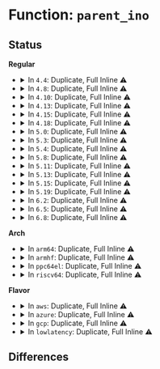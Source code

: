 # Function: <code>parent_ino</code>

## Status
<b>Regular</b>
<ul>
<li>
<details>
<summary>In <code>4.4</code>: Duplicate, Full Inline ⚠️</summary>

**Collision:** Static Duplication

**Inline:** Full

**Transformation:** False

**Instances:**

```
In fs/libfs.c (ffffffff812349b7)
Location: include/linux/fs.h:2892
Inline: True
Inline callers:
  - fs/libfs.c:dcache_readdir
  - fs/libfs.c:empty_dir_readdir
```
```
In fs/proc/base.c (ffffffff8127e017)
Location: include/linux/fs.h:2892
Inline: True
Inline callers:
  - fs/proc/base.c:proc_pident_readdir
  - fs/proc/base.c:proc_map_files_readdir
  - fs/proc/base.c:proc_task_readdir
```
```
In fs/proc/generic.c (ffffffff8127f7fa)
Location: include/linux/fs.h:2892
Inline: True
```
```
In fs/proc/fd.c (ffffffff8128169c)
Location: include/linux/fs.h:2892
Inline: True
Inline callers:
  - fs/proc/fd.c:proc_readfd_common
```
```
In fs/proc/namespaces.c (ffffffff812837f0)
Location: include/linux/fs.h:2892
Inline: True
Inline callers:
  - fs/proc/namespaces.c:proc_ns_dir_readdir
```
```
In fs/proc/proc_sysctl.c (ffffffff8128529e)
Location: include/linux/fs.h:2892
Inline: True
Inline callers:
  - fs/proc/proc_sysctl.c:proc_sys_readdir
```
```
In fs/kernfs/dir.c (ffffffff81289d14)
Location: include/linux/fs.h:2892
Inline: True
Inline callers:
  - fs/kernfs/dir.c:kernfs_fop_readdir
```
```
In fs/fat/dir.c (ffffffff812f8543)
Location: include/linux/fs.h:2892
Inline: True
Inline callers:
  - fs/fat/dir.c:__fat_readdir
  - fs/fat/dir.c:__fat_readdir
```
</details>
</li>
<li>
<details>
<summary>In <code>4.8</code>: Duplicate, Full Inline ⚠️</summary>

**Collision:** Static Duplication

**Inline:** Full

**Transformation:** False

**Instances:**

```
In fs/libfs.c (ffffffff8125d489)
Location: include/linux/fs.h:3041
Inline: True
Inline callers:
  - fs/libfs.c:empty_dir_readdir
  - fs/libfs.c:dcache_readdir
```
```
In fs/proc/base.c (ffffffff812ab6ae)
Location: include/linux/fs.h:3041
Inline: True
Inline callers:
  - fs/proc/base.c:proc_task_readdir
  - fs/proc/base.c:proc_pident_readdir
  - fs/proc/base.c:proc_map_files_readdir
```
```
In fs/proc/generic.c (ffffffff812ac83c)
Location: include/linux/fs.h:3041
Inline: True
```
```
In fs/proc/fd.c (ffffffff812ae761)
Location: include/linux/fs.h:3041
Inline: True
Inline callers:
  - fs/proc/fd.c:proc_readfd_common
```
```
In fs/proc/namespaces.c (ffffffff812b0a91)
Location: include/linux/fs.h:3041
Inline: True
Inline callers:
  - fs/proc/namespaces.c:proc_ns_dir_readdir
```
```
In fs/proc/proc_sysctl.c (ffffffff812b2413)
Location: include/linux/fs.h:3041
Inline: True
Inline callers:
  - fs/proc/proc_sysctl.c:proc_sys_readdir
```
```
In fs/kernfs/dir.c (ffffffff812b7170)
Location: include/linux/fs.h:3041
Inline: True
Inline callers:
  - fs/kernfs/dir.c:kernfs_fop_readdir
```
```
In fs/fat/dir.c (ffffffff8132c13a)
Location: include/linux/fs.h:3041
Inline: True
Inline callers:
  - fs/fat/dir.c:__fat_readdir
  - fs/fat/dir.c:__fat_readdir
```
</details>
</li>
<li>
<details>
<summary>In <code>4.10</code>: Duplicate, Full Inline ⚠️</summary>

**Collision:** Static Duplication

**Inline:** Full

**Transformation:** False

**Instances:**

```
In fs/libfs.c (ffffffff812709b9)
Location: include/linux/fs.h:3011
Inline: True
Inline callers:
  - fs/libfs.c:empty_dir_readdir
  - fs/libfs.c:dcache_readdir
```
```
In fs/proc/base.c (ffffffff812c0d8e)
Location: include/linux/fs.h:3011
Inline: True
Inline callers:
  - fs/proc/base.c:proc_task_readdir
  - fs/proc/base.c:proc_pident_readdir
  - fs/proc/base.c:proc_map_files_readdir
```
```
In fs/proc/generic.c (ffffffff812c212c)
Location: include/linux/fs.h:3011
Inline: True
```
```
In fs/proc/fd.c (ffffffff812c4141)
Location: include/linux/fs.h:3011
Inline: True
Inline callers:
  - fs/proc/fd.c:proc_readfd_common
```
```
In fs/proc/namespaces.c (ffffffff812c6481)
Location: include/linux/fs.h:3011
Inline: True
Inline callers:
  - fs/proc/namespaces.c:proc_ns_dir_readdir
```
```
In fs/proc/proc_sysctl.c (ffffffff812c7c33)
Location: include/linux/fs.h:3011
Inline: True
Inline callers:
  - fs/proc/proc_sysctl.c:proc_sys_readdir
```
```
In fs/kernfs/dir.c (ffffffff812cc980)
Location: include/linux/fs.h:3011
Inline: True
Inline callers:
  - fs/kernfs/dir.c:kernfs_fop_readdir
```
```
In fs/fat/dir.c (ffffffff81341e7a)
Location: include/linux/fs.h:3011
Inline: True
Inline callers:
  - fs/fat/dir.c:__fat_readdir
  - fs/fat/dir.c:__fat_readdir
```
</details>
</li>
<li>
<details>
<summary>In <code>4.13</code>: Duplicate, Full Inline ⚠️</summary>

**Collision:** Static Duplication

**Inline:** Full

**Transformation:** False

**Instances:**

```
In fs/libfs.c (ffffffff8127de3c)
Location: include/linux/fs.h:3181
Inline: True
Inline callers:
  - fs/libfs.c:empty_dir_readdir
  - fs/libfs.c:dcache_readdir
```
```
In fs/proc/base.c (ffffffff812cdf2b)
Location: include/linux/fs.h:3181
Inline: True
Inline callers:
  - fs/proc/base.c:proc_task_readdir
  - fs/proc/base.c:proc_pident_readdir
  - fs/proc/base.c:proc_map_files_readdir
```
```
In fs/proc/generic.c (ffffffff812cf378)
Location: include/linux/fs.h:3181
Inline: True
```
```
In fs/proc/fd.c (ffffffff812d13e8)
Location: include/linux/fs.h:3181
Inline: True
Inline callers:
  - fs/proc/fd.c:proc_readfd_common
```
```
In fs/proc/namespaces.c (ffffffff812d3516)
Location: include/linux/fs.h:3181
Inline: True
Inline callers:
  - fs/proc/namespaces.c:proc_ns_dir_readdir
```
```
In fs/proc/proc_sysctl.c (ffffffff812d4f97)
Location: include/linux/fs.h:3181
Inline: True
Inline callers:
  - fs/proc/proc_sysctl.c:proc_sys_readdir
```
```
In fs/kernfs/dir.c (ffffffff812d9df8)
Location: include/linux/fs.h:3181
Inline: True
Inline callers:
  - fs/kernfs/dir.c:kernfs_fop_readdir
```
```
In fs/configfs/dir.c (ffffffff812df3c8)
Location: include/linux/fs.h:3181
Inline: True
Inline callers:
  - fs/configfs/dir.c:configfs_readdir
```
```
In fs/fat/dir.c (ffffffff8135676b)
Location: include/linux/fs.h:3181
Inline: True
Inline callers:
  - fs/fat/dir.c:__fat_readdir
  - fs/fat/dir.c:__fat_readdir
```
</details>
</li>
<li>
<details>
<summary>In <code>4.15</code>: Duplicate, Full Inline ⚠️</summary>

**Collision:** Static Duplication

**Inline:** Full

**Transformation:** False

**Instances:**

```
In fs/libfs.c (ffffffff812a0922)
Location: include/linux/fs.h:3261
Inline: True
Inline callers:
  - fs/libfs.c:empty_dir_readdir
  - fs/libfs.c:dcache_readdir
```
```
In fs/proc/base.c (ffffffff812f277f)
Location: include/linux/fs.h:3261
Inline: True
Inline callers:
  - fs/proc/base.c:proc_task_readdir
  - fs/proc/base.c:proc_pident_readdir
  - fs/proc/base.c:proc_map_files_readdir
```
```
In fs/proc/generic.c (ffffffff812f3aed)
Location: include/linux/fs.h:3261
Inline: True
```
```
In fs/proc/fd.c (ffffffff812f5bd9)
Location: include/linux/fs.h:3261
Inline: True
Inline callers:
  - fs/proc/fd.c:proc_readfd_common
```
```
In fs/proc/namespaces.c (ffffffff812f7d4b)
Location: include/linux/fs.h:3261
Inline: True
Inline callers:
  - fs/proc/namespaces.c:proc_ns_dir_readdir
```
```
In fs/proc/proc_sysctl.c (ffffffff812f97cc)
Location: include/linux/fs.h:3261
Inline: True
Inline callers:
  - fs/proc/proc_sysctl.c:proc_sys_readdir
```
```
In fs/kernfs/dir.c (ffffffff812fe70d)
Location: include/linux/fs.h:3261
Inline: True
Inline callers:
  - fs/kernfs/dir.c:kernfs_fop_readdir
```
```
In fs/configfs/dir.c (ffffffff81303d3f)
Location: include/linux/fs.h:3261
Inline: True
Inline callers:
  - fs/configfs/dir.c:configfs_readdir
```
```
In fs/fat/dir.c (ffffffff8137b3a1)
Location: include/linux/fs.h:3261
Inline: True
Inline callers:
  - fs/fat/dir.c:__fat_readdir
  - fs/fat/dir.c:__fat_readdir
```
</details>
</li>
<li>
<details>
<summary>In <code>4.18</code>: Duplicate, Full Inline ⚠️</summary>

**Collision:** Static Duplication

**Inline:** Full

**Transformation:** False

**Instances:**

```
In fs/libfs.c (ffffffff812c74b2)
Location: include/linux/fs.h:3288
Inline: True
Inline callers:
  - fs/libfs.c:empty_dir_readdir
  - fs/libfs.c:dcache_readdir
```
```
In fs/proc/base.c (ffffffff8131f616)
Location: include/linux/fs.h:3288
Inline: True
Inline callers:
  - fs/proc/base.c:proc_task_readdir
  - fs/proc/base.c:proc_pident_readdir
  - fs/proc/base.c:proc_map_files_readdir
```
```
In fs/proc/generic.c (ffffffff81320b8c)
Location: include/linux/fs.h:3288
Inline: True
```
```
In fs/proc/fd.c (ffffffff81323459)
Location: include/linux/fs.h:3288
Inline: True
Inline callers:
  - fs/proc/fd.c:proc_readfd_common
```
```
In fs/proc/namespaces.c (ffffffff81325156)
Location: include/linux/fs.h:3288
Inline: True
Inline callers:
  - fs/proc/namespaces.c:proc_ns_dir_readdir
```
```
In fs/proc/proc_sysctl.c (ffffffff81326e7b)
Location: include/linux/fs.h:3288
Inline: True
Inline callers:
  - fs/proc/proc_sysctl.c:proc_sys_readdir
```
```
In fs/kernfs/dir.c (ffffffff8132ca68)
Location: include/linux/fs.h:3288
Inline: True
Inline callers:
  - fs/kernfs/dir.c:kernfs_fop_readdir
```
```
In fs/configfs/dir.c (ffffffff81332bab)
Location: include/linux/fs.h:3288
Inline: True
Inline callers:
  - fs/configfs/dir.c:configfs_readdir
```
```
In fs/fat/dir.c (ffffffff813a9d70)
Location: include/linux/fs.h:3288
Inline: True
Inline callers:
  - fs/fat/dir.c:__fat_readdir
  - fs/fat/dir.c:__fat_readdir
```
</details>
</li>
<li>
<details>
<summary>In <code>5.0</code>: Duplicate, Full Inline ⚠️</summary>

**Collision:** Static Duplication

**Inline:** Full

**Transformation:** False

**Instances:**

```
In fs/libfs.c (ffffffff812dc5e2)
Location: include/linux/fs.h:3367
Inline: True
Inline callers:
  - fs/libfs.c:empty_dir_readdir
  - fs/libfs.c:dcache_readdir
```
```
In fs/proc/base.c (ffffffff81336746)
Location: include/linux/fs.h:3367
Inline: True
Inline callers:
  - fs/proc/base.c:proc_task_readdir
  - fs/proc/base.c:proc_pident_readdir
  - fs/proc/base.c:proc_map_files_readdir
```
```
In fs/proc/generic.c (ffffffff81337c8b)
Location: include/linux/fs.h:3367
Inline: True
```
```
In fs/proc/fd.c (ffffffff8133a379)
Location: include/linux/fs.h:3367
Inline: True
Inline callers:
  - fs/proc/fd.c:proc_readfd_common
```
```
In fs/proc/namespaces.c (ffffffff8133c246)
Location: include/linux/fs.h:3367
Inline: True
Inline callers:
  - fs/proc/namespaces.c:proc_ns_dir_readdir
```
```
In fs/proc/proc_sysctl.c (ffffffff8133e04b)
Location: include/linux/fs.h:3367
Inline: True
Inline callers:
  - fs/proc/proc_sysctl.c:proc_sys_readdir
```
```
In fs/kernfs/dir.c (ffffffff813439f8)
Location: include/linux/fs.h:3367
Inline: True
Inline callers:
  - fs/kernfs/dir.c:kernfs_fop_readdir
```
```
In fs/configfs/dir.c (ffffffff81349f9b)
Location: include/linux/fs.h:3367
Inline: True
Inline callers:
  - fs/configfs/dir.c:configfs_readdir
```
```
In fs/fat/dir.c (ffffffff813c2b50)
Location: include/linux/fs.h:3367
Inline: True
Inline callers:
  - fs/fat/dir.c:__fat_readdir
  - fs/fat/dir.c:__fat_readdir
```
</details>
</li>
<li>
<details>
<summary>In <code>5.3</code>: Duplicate, Full Inline ⚠️</summary>

**Collision:** Static Duplication

**Inline:** Full

**Transformation:** False

**Instances:**

```
In fs/libfs.c (ffffffff812faca2)
Location: include/linux/fs.h:3378
Inline: True
Inline callers:
  - fs/libfs.c:empty_dir_readdir
  - fs/libfs.c:dcache_readdir
```
```
In fs/proc/base.c (ffffffff8135e7f6)
Location: include/linux/fs.h:3378
Inline: True
Inline callers:
  - fs/proc/base.c:proc_task_readdir
  - fs/proc/base.c:proc_pident_readdir
  - fs/proc/base.c:proc_map_files_readdir
```
```
In fs/proc/generic.c (ffffffff8135fdfa)
Location: include/linux/fs.h:3378
Inline: True
```
```
In fs/proc/fd.c (ffffffff81362519)
Location: include/linux/fs.h:3378
Inline: True
Inline callers:
  - fs/proc/fd.c:proc_readfd_common
```
```
In fs/proc/namespaces.c (ffffffff8136448e)
Location: include/linux/fs.h:3378
Inline: True
Inline callers:
  - fs/proc/namespaces.c:proc_ns_dir_readdir
```
```
In fs/proc/proc_sysctl.c (ffffffff81365f29)
Location: include/linux/fs.h:3378
Inline: True
Inline callers:
  - fs/proc/proc_sysctl.c:proc_sys_readdir
```
```
In fs/kernfs/dir.c (ffffffff8136bb27)
Location: include/linux/fs.h:3378
Inline: True
Inline callers:
  - fs/kernfs/dir.c:kernfs_fop_readdir
```
```
In fs/configfs/dir.c (ffffffff8137195b)
Location: include/linux/fs.h:3378
Inline: True
Inline callers:
  - fs/configfs/dir.c:configfs_readdir
```
```
In fs/fat/dir.c (ffffffff813ed39e)
Location: include/linux/fs.h:3378
Inline: True
Inline callers:
  - fs/fat/dir.c:__fat_readdir
  - fs/fat/dir.c:__fat_readdir
```
</details>
</li>
<li>
<details>
<summary>In <code>5.4</code>: Duplicate, Full Inline ⚠️</summary>

**Collision:** Static Duplication

**Inline:** Full

**Transformation:** False

**Instances:**

```
In fs/libfs.c (ffffffff8130c9b2)
Location: include/linux/fs.h:3440
Inline: True
Inline callers:
  - fs/libfs.c:empty_dir_readdir
  - fs/libfs.c:dcache_readdir
```
```
In fs/proc/base.c (ffffffff81376a56)
Location: include/linux/fs.h:3440
Inline: True
Inline callers:
  - fs/proc/base.c:proc_task_readdir
  - fs/proc/base.c:proc_pident_readdir
  - fs/proc/base.c:proc_map_files_readdir
```
```
In fs/proc/generic.c (ffffffff8137805a)
Location: include/linux/fs.h:3440
Inline: True
```
```
In fs/proc/fd.c (ffffffff8137a779)
Location: include/linux/fs.h:3440
Inline: True
Inline callers:
  - fs/proc/fd.c:proc_readfd_common
```
```
In fs/proc/namespaces.c (ffffffff8137c71e)
Location: include/linux/fs.h:3440
Inline: True
Inline callers:
  - fs/proc/namespaces.c:proc_ns_dir_readdir
```
```
In fs/proc/proc_sysctl.c (ffffffff8137e1b9)
Location: include/linux/fs.h:3440
Inline: True
Inline callers:
  - fs/proc/proc_sysctl.c:proc_sys_readdir
```
```
In fs/kernfs/dir.c (ffffffff81383cf7)
Location: include/linux/fs.h:3440
Inline: True
Inline callers:
  - fs/kernfs/dir.c:kernfs_fop_readdir
```
```
In fs/configfs/dir.c (ffffffff81389d9b)
Location: include/linux/fs.h:3440
Inline: True
Inline callers:
  - fs/configfs/dir.c:configfs_readdir
```
```
In fs/fat/dir.c (ffffffff814074be)
Location: include/linux/fs.h:3440
Inline: True
Inline callers:
  - fs/fat/dir.c:__fat_readdir
  - fs/fat/dir.c:__fat_readdir
```
</details>
</li>
<li>
<details>
<summary>In <code>5.8</code>: Duplicate, Full Inline ⚠️</summary>

**Collision:** Static Duplication

**Inline:** Full

**Transformation:** False

**Instances:**

```
In fs/libfs.c (ffffffff81346adf)
Location: include/linux/fs.h:3490
Inline: True
Inline callers:
  - fs/libfs.c:empty_dir_readdir
  - fs/libfs.c:dcache_readdir
```
```
In fs/proc/base.c (ffffffff813bf961)
Location: include/linux/fs.h:3490
Inline: True
Inline callers:
  - fs/proc/base.c:proc_task_readdir
  - fs/proc/base.c:proc_pident_readdir
  - fs/proc/base.c:proc_map_files_readdir
```
```
In fs/proc/generic.c (ffffffff813c11f0)
Location: include/linux/fs.h:3490
Inline: True
```
```
In fs/proc/fd.c (ffffffff813c3d0d)
Location: include/linux/fs.h:3490
Inline: True
Inline callers:
  - fs/proc/fd.c:proc_readfd_common
```
```
In fs/proc/namespaces.c (ffffffff813c5f33)
Location: include/linux/fs.h:3490
Inline: True
Inline callers:
  - fs/proc/namespaces.c:proc_ns_dir_readdir
```
```
In fs/proc/proc_sysctl.c (ffffffff813c8af3)
Location: include/linux/fs.h:3490
Inline: True
Inline callers:
  - fs/proc/proc_sysctl.c:proc_sys_readdir
```
```
In fs/kernfs/dir.c (ffffffff813cecb8)
Location: include/linux/fs.h:3490
Inline: True
Inline callers:
  - fs/kernfs/dir.c:kernfs_fop_readdir
```
```
In fs/configfs/dir.c (ffffffff813d5156)
Location: include/linux/fs.h:3490
Inline: True
Inline callers:
  - fs/configfs/dir.c:configfs_readdir
```
```
In fs/fat/dir.c (ffffffff81455120)
Location: include/linux/fs.h:3490
Inline: True
Inline callers:
  - fs/fat/dir.c:__fat_readdir
  - fs/fat/dir.c:__fat_readdir
```
</details>
</li>
<li>
<details>
<summary>In <code>5.11</code>: Duplicate, Full Inline ⚠️</summary>

**Collision:** Static Duplication

**Inline:** Full

**Transformation:** False

**Instances:**

```
In fs/libfs.c (ffffffff81352fcf)
Location: include/linux/fs.h:3287
Inline: True
Inline callers:
  - fs/libfs.c:empty_dir_readdir
  - fs/libfs.c:dcache_readdir
```
```
In fs/proc/base.c (ffffffff813d17eb)
Location: include/linux/fs.h:3287
Inline: True
Inline callers:
  - fs/proc/base.c:proc_task_readdir
  - fs/proc/base.c:proc_pident_readdir
  - fs/proc/base.c:proc_map_files_readdir
```
```
In fs/proc/generic.c (ffffffff813d30e0)
Location: include/linux/fs.h:3287
Inline: True
```
```
In fs/proc/fd.c (ffffffff813d5a81)
Location: include/linux/fs.h:3287
Inline: True
Inline callers:
  - fs/proc/fd.c:proc_readfd_common
```
```
In fs/proc/namespaces.c (ffffffff813d7ed3)
Location: include/linux/fs.h:3287
Inline: True
Inline callers:
  - fs/proc/namespaces.c:proc_ns_dir_readdir
```
```
In fs/proc/proc_sysctl.c (ffffffff813daae3)
Location: include/linux/fs.h:3287
Inline: True
Inline callers:
  - fs/proc/proc_sysctl.c:proc_sys_readdir
```
```
In fs/kernfs/dir.c (ffffffff813e08e8)
Location: include/linux/fs.h:3287
Inline: True
Inline callers:
  - fs/kernfs/dir.c:kernfs_fop_readdir
```
```
In fs/configfs/dir.c (ffffffff813e6e76)
Location: include/linux/fs.h:3287
Inline: True
Inline callers:
  - fs/configfs/dir.c:configfs_readdir
```
```
In fs/fat/dir.c (ffffffff814715c9)
Location: include/linux/fs.h:3287
Inline: True
Inline callers:
  - fs/fat/dir.c:__fat_readdir
  - fs/fat/dir.c:__fat_readdir
```
</details>
</li>
<li>
<details>
<summary>In <code>5.13</code>: Duplicate, Full Inline ⚠️</summary>

**Collision:** Static Duplication

**Inline:** Full

**Transformation:** False

**Instances:**

```
In fs/libfs.c (ffffffff813596bf)
Location: include/linux/fs.h:3539
Inline: True
Inline callers:
  - fs/libfs.c:empty_dir_readdir
  - fs/libfs.c:dcache_readdir
```
```
In fs/proc/base.c (ffffffff813d86e1)
Location: include/linux/fs.h:3539
Inline: True
Inline callers:
  - fs/proc/base.c:proc_task_readdir
  - fs/proc/base.c:proc_pident_readdir
  - fs/proc/base.c:proc_map_files_readdir
```
```
In fs/proc/generic.c (ffffffff813d9e28)
Location: include/linux/fs.h:3539
Inline: True
```
```
In fs/proc/fd.c (ffffffff813dc983)
Location: include/linux/fs.h:3539
Inline: True
Inline callers:
  - fs/proc/fd.c:proc_readfd_common
```
```
In fs/proc/namespaces.c (ffffffff813ded82)
Location: include/linux/fs.h:3539
Inline: True
Inline callers:
  - fs/proc/namespaces.c:proc_ns_dir_readdir
```
```
In fs/proc/proc_sysctl.c (ffffffff813e16f5)
Location: include/linux/fs.h:3539
Inline: True
Inline callers:
  - fs/proc/proc_sysctl.c:proc_sys_readdir
```
```
In fs/kernfs/dir.c (ffffffff813e7417)
Location: include/linux/fs.h:3539
Inline: True
Inline callers:
  - fs/kernfs/dir.c:kernfs_fop_readdir
```
```
In fs/configfs/dir.c (ffffffff813ee475)
Location: include/linux/fs.h:3539
Inline: True
Inline callers:
  - fs/configfs/dir.c:configfs_readdir
```
```
In fs/fat/dir.c (ffffffff81476c81)
Location: include/linux/fs.h:3539
Inline: True
Inline callers:
  - fs/fat/dir.c:__fat_readdir
  - fs/fat/dir.c:__fat_readdir
```
</details>
</li>
<li>
<details>
<summary>In <code>5.15</code>: Duplicate, Full Inline ⚠️</summary>

**Collision:** Static Duplication

**Inline:** Full

**Transformation:** False

**Instances:**

```
In fs/libfs.c (ffffffff813a7b5f)
Location: include/linux/fs.h:3519
Inline: True
Inline callers:
  - fs/libfs.c:empty_dir_readdir
  - fs/libfs.c:dcache_readdir
```
```
In fs/proc/base.c (ffffffff81429e11)
Location: include/linux/fs.h:3519
Inline: True
Inline callers:
  - fs/proc/base.c:proc_task_readdir
  - fs/proc/base.c:proc_pident_readdir
  - fs/proc/base.c:proc_map_files_readdir
```
```
In fs/proc/generic.c (ffffffff8142b558)
Location: include/linux/fs.h:3519
Inline: True
```
```
In fs/proc/fd.c (ffffffff8142e063)
Location: include/linux/fs.h:3519
Inline: True
Inline callers:
  - fs/proc/fd.c:proc_readfd_common
```
```
In fs/proc/namespaces.c (ffffffff81430732)
Location: include/linux/fs.h:3519
Inline: True
Inline callers:
  - fs/proc/namespaces.c:proc_ns_dir_readdir
```
```
In fs/proc/proc_sysctl.c (ffffffff814331cf)
Location: include/linux/fs.h:3519
Inline: True
Inline callers:
  - fs/proc/proc_sysctl.c:proc_sys_readdir
```
```
In fs/kernfs/dir.c (ffffffff81438fd3)
Location: include/linux/fs.h:3519
Inline: True
Inline callers:
  - fs/kernfs/dir.c:kernfs_fop_readdir
```
```
In fs/configfs/dir.c (ffffffff81440395)
Location: include/linux/fs.h:3519
Inline: True
Inline callers:
  - fs/configfs/dir.c:configfs_readdir
```
```
In fs/fat/dir.c (ffffffff814ce507)
Location: include/linux/fs.h:3519
Inline: True
Inline callers:
  - fs/fat/dir.c:__fat_readdir
  - fs/fat/dir.c:__fat_readdir
```
</details>
</li>
<li>
<details>
<summary>In <code>5.19</code>: Duplicate, Full Inline ⚠️</summary>

**Collision:** Static Duplication

**Inline:** Full

**Transformation:** False

**Instances:**

```
In fs/libfs.c (ffffffff8142c481)
Location: include/linux/fs.h:3297
Inline: True
Inline callers:
  - fs/libfs.c:empty_dir_readdir
  - fs/libfs.c:dcache_readdir
```
```
In fs/proc/base.c (ffffffff814a3295)
Location: include/linux/fs.h:3297
Inline: True
Inline callers:
  - fs/proc/base.c:proc_task_readdir
  - fs/proc/base.c:proc_pident_readdir
  - fs/proc/base.c:proc_map_files_readdir
```
```
In fs/proc/generic.c (ffffffff814a4c7d)
Location: include/linux/fs.h:3297
Inline: True
Inline callers:
  - fs/proc/generic.c:proc_readdir_de
```
```
In fs/proc/fd.c (ffffffff814a7d28)
Location: include/linux/fs.h:3297
Inline: True
Inline callers:
  - fs/proc/fd.c:proc_readfd_common
```
```
In fs/proc/namespaces.c (ffffffff814aa439)
Location: include/linux/fs.h:3297
Inline: True
Inline callers:
  - fs/proc/namespaces.c:proc_ns_dir_readdir
```
```
In fs/proc/proc_sysctl.c (ffffffff814ad03c)
Location: include/linux/fs.h:3297
Inline: True
Inline callers:
  - fs/proc/proc_sysctl.c:proc_sys_readdir
```
```
In fs/kernfs/dir.c (ffffffff814b40ff)
Location: include/linux/fs.h:3297
Inline: True
Inline callers:
  - fs/kernfs/dir.c:kernfs_fop_readdir
```
```
In fs/configfs/dir.c (ffffffff814baab6)
Location: include/linux/fs.h:3297
Inline: True
Inline callers:
  - fs/configfs/dir.c:configfs_readdir
```
```
In fs/fat/dir.c (ffffffff8155ae26)
Location: include/linux/fs.h:3297
Inline: True
Inline callers:
  - fs/fat/dir.c:__fat_readdir
  - fs/fat/dir.c:__fat_readdir
```
</details>
</li>
<li>
<details>
<summary>In <code>6.2</code>: Duplicate, Full Inline ⚠️</summary>

**Collision:** Static Duplication

**Inline:** Full

**Transformation:** False

**Instances:**

```
In fs/libfs.c (ffffffff814b9de1)
Location: include/linux/fs.h:3439
Inline: True
Inline callers:
  - fs/libfs.c:empty_dir_readdir
  - fs/libfs.c:dcache_readdir
```
```
In fs/proc/base.c (ffffffff81538515)
Location: include/linux/fs.h:3439
Inline: True
Inline callers:
  - fs/proc/base.c:proc_task_readdir
  - fs/proc/base.c:proc_pident_readdir
  - fs/proc/base.c:proc_map_files_readdir
```
```
In fs/proc/generic.c (ffffffff8153a1ad)
Location: include/linux/fs.h:3439
Inline: True
Inline callers:
  - fs/proc/generic.c:proc_readdir_de
```
```
In fs/proc/fd.c (ffffffff8153d258)
Location: include/linux/fs.h:3439
Inline: True
Inline callers:
  - fs/proc/fd.c:proc_readfd_common
```
```
In fs/proc/namespaces.c (ffffffff81540047)
Location: include/linux/fs.h:3439
Inline: True
Inline callers:
  - fs/proc/namespaces.c:proc_ns_dir_readdir
```
```
In fs/proc/proc_sysctl.c (ffffffff8154348c)
Location: include/linux/fs.h:3439
Inline: True
Inline callers:
  - fs/proc/proc_sysctl.c:proc_sys_readdir
```
```
In fs/kernfs/dir.c (ffffffff8154aef0)
Location: include/linux/fs.h:3439
Inline: True
Inline callers:
  - fs/kernfs/dir.c:kernfs_fop_readdir
```
```
In fs/configfs/dir.c (ffffffff81552386)
Location: include/linux/fs.h:3439
Inline: True
Inline callers:
  - fs/configfs/dir.c:configfs_readdir
```
```
In fs/fat/dir.c (ffffffff815fbac7)
Location: include/linux/fs.h:3439
Inline: True
Inline callers:
  - fs/fat/dir.c:__fat_readdir
  - fs/fat/dir.c:__fat_readdir
```
</details>
</li>
<li>
<details>
<summary>In <code>6.5</code>: Duplicate, Full Inline ⚠️</summary>

**Collision:** Static Duplication

**Inline:** Full

**Transformation:** False

**Instances:**

```
In fs/libfs.c (ffffffff814eed47)
Location: include/linux/fs.h:3054
Inline: True
Inline callers:
  - fs/libfs.c:empty_dir_readdir
  - fs/libfs.c:dcache_readdir
```
```
In fs/proc/base.c (ffffffff8157075e)
Location: include/linux/fs.h:3054
Inline: True
Inline callers:
  - fs/proc/base.c:proc_task_readdir
  - fs/proc/base.c:proc_pident_readdir
  - fs/proc/base.c:proc_map_files_readdir
```
```
In fs/proc/generic.c (ffffffff81572453)
Location: include/linux/fs.h:3054
Inline: True
Inline callers:
  - fs/proc/generic.c:proc_readdir_de
```
```
In fs/proc/fd.c (ffffffff81575531)
Location: include/linux/fs.h:3054
Inline: True
Inline callers:
  - fs/proc/fd.c:proc_readfd_common
```
```
In fs/proc/namespaces.c (ffffffff81578730)
Location: include/linux/fs.h:3054
Inline: True
Inline callers:
  - fs/proc/namespaces.c:proc_ns_dir_readdir
```
```
In fs/proc/proc_sysctl.c (ffffffff8157b8e8)
Location: include/linux/fs.h:3054
Inline: True
Inline callers:
  - fs/proc/proc_sysctl.c:proc_sys_readdir
```
```
In fs/kernfs/dir.c (ffffffff81582b4b)
Location: include/linux/fs.h:3054
Inline: True
Inline callers:
  - fs/kernfs/dir.c:kernfs_fop_readdir
```
```
In fs/configfs/dir.c (ffffffff8158a0d7)
Location: include/linux/fs.h:3054
Inline: True
Inline callers:
  - fs/configfs/dir.c:configfs_readdir
```
```
In fs/fat/dir.c (ffffffff81633a59)
Location: include/linux/fs.h:3054
Inline: True
Inline callers:
  - fs/fat/dir.c:__fat_readdir
  - fs/fat/dir.c:__fat_readdir
```
</details>
</li>
<li>
<details>
<summary>In <code>6.8</code>: Duplicate, Full Inline ⚠️</summary>

**Collision:** Static Duplication

**Inline:** Full

**Transformation:** False

**Instances:**

```
In fs/libfs.c (ffffffff81522df7)
Location: include/linux/fs.h:3351
Inline: True
Inline callers:
  - fs/libfs.c:empty_dir_readdir
  - fs/libfs.c:offset_readdir
  - fs/libfs.c:dcache_readdir
```
```
In fs/proc/base.c (ffffffff815a9025)
Location: include/linux/fs.h:3351
Inline: True
Inline callers:
  - fs/proc/base.c:proc_task_readdir
  - fs/proc/base.c:proc_pident_readdir
  - fs/proc/base.c:proc_map_files_readdir
```
```
In fs/proc/generic.c (ffffffff815aae03)
Location: include/linux/fs.h:3351
Inline: True
Inline callers:
  - fs/proc/generic.c:proc_readdir_de
```
```
In fs/proc/fd.c (ffffffff815ade8f)
Location: include/linux/fs.h:3351
Inline: True
Inline callers:
  - fs/proc/fd.c:proc_readfd_common
```
```
In fs/proc/namespaces.c (ffffffff815b0e60)
Location: include/linux/fs.h:3351
Inline: True
Inline callers:
  - fs/proc/namespaces.c:proc_ns_dir_readdir
```
```
In fs/proc/proc_sysctl.c (ffffffff815b4198)
Location: include/linux/fs.h:3351
Inline: True
Inline callers:
  - fs/proc/proc_sysctl.c:proc_sys_readdir
```
```
In fs/kernfs/dir.c (ffffffff815bb77b)
Location: include/linux/fs.h:3351
Inline: True
Inline callers:
  - fs/kernfs/dir.c:kernfs_fop_readdir
```
```
In fs/configfs/dir.c (ffffffff815c2daa)
Location: include/linux/fs.h:3351
Inline: True
Inline callers:
  - fs/configfs/dir.c:configfs_readdir
```
```
In fs/fat/dir.c (ffffffff8166cf29)
Location: include/linux/fs.h:3351
Inline: True
Inline callers:
  - fs/fat/dir.c:__fat_readdir
  - fs/fat/dir.c:__fat_readdir
```
```
In fs/tracefs/event_inode.c (ffffffff816ab512)
Location: include/linux/fs.h:3351
Inline: True
Inline callers:
  - fs/tracefs/event_inode.c:eventfs_iterate
```
</details>
</li>
</ul>
<b>Arch</b>
<ul>
<li>
<details>
<summary>In <code>arm64</code>: Duplicate, Full Inline ⚠️</summary>

**Collision:** Static Duplication

**Inline:** Full

**Transformation:** False

**Instances:**

```
In fs/libfs.c (ffff8000103c1850)
Location: include/linux/fs.h:3440
Inline: True
Inline callers:
  - fs/libfs.c:empty_dir_readdir
  - fs/libfs.c:dcache_readdir
```
```
In fs/proc/base.c (ffff8000104420a0)
Location: include/linux/fs.h:3440
Inline: True
Inline callers:
  - fs/proc/base.c:proc_task_readdir
  - fs/proc/base.c:proc_pident_readdir
  - fs/proc/base.c:proc_map_files_readdir
```
```
In fs/proc/generic.c (ffff800010443fdc)
Location: include/linux/fs.h:3440
Inline: True
```
```
In fs/proc/fd.c (ffff800010446a24)
Location: include/linux/fs.h:3440
Inline: True
Inline callers:
  - fs/proc/fd.c:proc_readfd_common
```
```
In fs/proc/namespaces.c (ffff800010449094)
Location: include/linux/fs.h:3440
Inline: True
Inline callers:
  - fs/proc/namespaces.c:proc_ns_dir_readdir
```
```
In fs/proc/proc_sysctl.c (ffff80001044b6c8)
Location: include/linux/fs.h:3440
Inline: True
Inline callers:
  - fs/proc/proc_sysctl.c:proc_sys_readdir
```
```
In fs/kernfs/dir.c (ffff8000104529c4)
Location: include/linux/fs.h:3440
Inline: True
Inline callers:
  - fs/kernfs/dir.c:kernfs_fop_readdir
```
```
In fs/configfs/dir.c (ffff80001045b9d4)
Location: include/linux/fs.h:3440
Inline: True
Inline callers:
  - fs/configfs/dir.c:configfs_readdir
```
```
In fs/fat/dir.c (ffff8000104e6238)
Location: include/linux/fs.h:3440
Inline: True
Inline callers:
  - fs/fat/dir.c:__fat_readdir
  - fs/fat/dir.c:__fat_readdir
```
</details>
</li>
<li>
<details>
<summary>In <code>armhf</code>: Duplicate, Full Inline ⚠️</summary>

**Collision:** Static Duplication

**Inline:** Full

**Transformation:** False

**Instances:**

```
In fs/libfs.c (c059e518)
Location: include/linux/fs.h:3440
Inline: True
Inline callers:
  - fs/libfs.c:empty_dir_readdir
  - fs/libfs.c:dcache_readdir
```
```
In fs/proc/base.c (c060789c)
Location: include/linux/fs.h:3440
Inline: True
Inline callers:
  - fs/proc/base.c:proc_task_readdir
  - fs/proc/base.c:proc_pident_readdir
  - fs/proc/base.c:proc_map_files_readdir
```
```
In fs/proc/generic.c (c0609160)
Location: include/linux/fs.h:3440
Inline: True
```
```
In fs/proc/fd.c (c060bbf0)
Location: include/linux/fs.h:3440
Inline: True
Inline callers:
  - fs/proc/fd.c:proc_readfd_common
```
```
In fs/proc/namespaces.c (c060e1ac)
Location: include/linux/fs.h:3440
Inline: True
Inline callers:
  - fs/proc/namespaces.c:proc_ns_dir_readdir
```
```
In fs/proc/proc_sysctl.c (c060fee4)
Location: include/linux/fs.h:3440
Inline: True
Inline callers:
  - fs/proc/proc_sysctl.c:proc_sys_readdir
```
```
In fs/kernfs/dir.c (c06151e0)
Location: include/linux/fs.h:3440
Inline: True
Inline callers:
  - fs/kernfs/dir.c:kernfs_fop_readdir
```
```
In fs/configfs/dir.c (c061be0c)
Location: include/linux/fs.h:3440
Inline: True
Inline callers:
  - fs/configfs/dir.c:configfs_readdir
```
```
In fs/fat/dir.c (c06a59f8)
Location: include/linux/fs.h:3440
Inline: True
Inline callers:
  - fs/fat/dir.c:__fat_readdir
  - fs/fat/dir.c:__fat_readdir
```
</details>
</li>
<li>
<details>
<summary>In <code>ppc64el</code>: Duplicate, Full Inline ⚠️</summary>

**Collision:** Static Duplication

**Inline:** Full

**Transformation:** False

**Instances:**

```
In fs/libfs.c (c0000000004c0914)
Location: include/linux/fs.h:3440
Inline: True
Inline callers:
  - fs/libfs.c:empty_dir_readdir
  - fs/libfs.c:dcache_readdir
```
```
In fs/proc/base.c (c0000000005575e4)
Location: include/linux/fs.h:3440
Inline: True
Inline callers:
  - fs/proc/base.c:proc_task_readdir
  - fs/proc/base.c:proc_pident_readdir
  - fs/proc/base.c:proc_map_files_readdir
```
```
In fs/proc/generic.c (c000000000559750)
Location: include/linux/fs.h:3440
Inline: True
```
```
In fs/proc/fd.c (c00000000055ca8c)
Location: include/linux/fs.h:3440
Inline: True
Inline callers:
  - fs/proc/fd.c:proc_readfd_common
```
```
In fs/proc/namespaces.c (c00000000055f93c)
Location: include/linux/fs.h:3440
Inline: True
Inline callers:
  - fs/proc/namespaces.c:proc_ns_dir_readdir
```
```
In fs/proc/proc_sysctl.c (c000000000562710)
Location: include/linux/fs.h:3440
Inline: True
Inline callers:
  - fs/proc/proc_sysctl.c:proc_sys_readdir
```
```
In fs/kernfs/dir.c (c00000000056b00c)
Location: include/linux/fs.h:3440
Inline: True
Inline callers:
  - fs/kernfs/dir.c:kernfs_fop_readdir
```
```
In fs/configfs/dir.c (c000000000575770)
Location: include/linux/fs.h:3440
Inline: True
Inline callers:
  - fs/configfs/dir.c:configfs_readdir
```
```
In fs/fat/dir.c (c0000000006241dc)
Location: include/linux/fs.h:3440
Inline: True
Inline callers:
  - fs/fat/dir.c:__fat_readdir
  - fs/fat/dir.c:__fat_readdir
```
</details>
</li>
<li>
<details>
<summary>In <code>riscv64</code>: Duplicate, Full Inline ⚠️</summary>

**Collision:** Static Duplication

**Inline:** Full

**Transformation:** False

**Instances:**

```
In fs/libfs.c (ffffffe0002816d6)
Location: include/linux/fs.h:3440
Inline: True
Inline callers:
  - fs/libfs.c:empty_dir_readdir
  - fs/libfs.c:dcache_readdir
```
```
In fs/proc/base.c (ffffffe0002d8da8)
Location: include/linux/fs.h:3440
Inline: True
Inline callers:
  - fs/proc/base.c:proc_task_readdir
  - fs/proc/base.c:proc_pident_readdir
  - fs/proc/base.c:proc_map_files_readdir
```
```
In fs/proc/generic.c (ffffffe0002da1ec)
Location: include/linux/fs.h:3440
Inline: True
```
```
In fs/proc/fd.c (ffffffe0002dc98a)
Location: include/linux/fs.h:3440
Inline: True
Inline callers:
  - fs/proc/fd.c:proc_readfd_common
```
```
In fs/proc/namespaces.c (ffffffe0002de89c)
Location: include/linux/fs.h:3440
Inline: True
Inline callers:
  - fs/proc/namespaces.c:proc_ns_dir_readdir
```
```
In fs/proc/proc_sysctl.c (ffffffe0002e0abc)
Location: include/linux/fs.h:3440
Inline: True
Inline callers:
  - fs/proc/proc_sysctl.c:proc_sys_readdir
```
```
In fs/kernfs/dir.c (ffffffe0002e53c4)
Location: include/linux/fs.h:3440
Inline: True
Inline callers:
  - fs/kernfs/dir.c:kernfs_fop_readdir
```
```
In fs/configfs/dir.c (ffffffe0002ebf2e)
Location: include/linux/fs.h:3440
Inline: True
Inline callers:
  - fs/configfs/dir.c:configfs_readdir
```
```
In fs/fat/dir.c (ffffffe000358aa6)
Location: include/linux/fs.h:3440
Inline: True
Inline callers:
  - fs/fat/dir.c:__fat_readdir
  - fs/fat/dir.c:__fat_readdir
```
</details>
</li>
</ul>
<b>Flavor</b>
<ul>
<li>
<details>
<summary>In <code>aws</code>: Duplicate, Full Inline ⚠️</summary>

**Collision:** Static Duplication

**Inline:** Full

**Transformation:** False

**Instances:**

```
In fs/libfs.c (ffffffff81304f92)
Location: include/linux/fs.h:3440
Inline: True
Inline callers:
  - fs/libfs.c:empty_dir_readdir
  - fs/libfs.c:dcache_readdir
```
```
In fs/proc/base.c (ffffffff8136f036)
Location: include/linux/fs.h:3440
Inline: True
Inline callers:
  - fs/proc/base.c:proc_task_readdir
  - fs/proc/base.c:proc_pident_readdir
  - fs/proc/base.c:proc_map_files_readdir
```
```
In fs/proc/generic.c (ffffffff8137063a)
Location: include/linux/fs.h:3440
Inline: True
```
```
In fs/proc/fd.c (ffffffff81372d59)
Location: include/linux/fs.h:3440
Inline: True
Inline callers:
  - fs/proc/fd.c:proc_readfd_common
```
```
In fs/proc/namespaces.c (ffffffff81374cfe)
Location: include/linux/fs.h:3440
Inline: True
Inline callers:
  - fs/proc/namespaces.c:proc_ns_dir_readdir
```
```
In fs/proc/proc_sysctl.c (ffffffff81376799)
Location: include/linux/fs.h:3440
Inline: True
Inline callers:
  - fs/proc/proc_sysctl.c:proc_sys_readdir
```
```
In fs/kernfs/dir.c (ffffffff8137c2d7)
Location: include/linux/fs.h:3440
Inline: True
Inline callers:
  - fs/kernfs/dir.c:kernfs_fop_readdir
```
```
In fs/configfs/dir.c (ffffffff8138237b)
Location: include/linux/fs.h:3440
Inline: True
Inline callers:
  - fs/configfs/dir.c:configfs_readdir
```
```
In fs/fat/dir.c (ffffffff813ffa9e)
Location: include/linux/fs.h:3440
Inline: True
Inline callers:
  - fs/fat/dir.c:__fat_readdir
  - fs/fat/dir.c:__fat_readdir
```
</details>
</li>
<li>
<details>
<summary>In <code>azure</code>: Duplicate, Full Inline ⚠️</summary>

**Collision:** Static Duplication

**Inline:** Full

**Transformation:** False

**Instances:**

```
In fs/libfs.c (ffffffff812f5bb2)
Location: include/linux/fs.h:3440
Inline: True
Inline callers:
  - fs/libfs.c:empty_dir_readdir
  - fs/libfs.c:dcache_readdir
```
```
In fs/proc/base.c (ffffffff8135fac6)
Location: include/linux/fs.h:3440
Inline: True
Inline callers:
  - fs/proc/base.c:proc_task_readdir
  - fs/proc/base.c:proc_pident_readdir
  - fs/proc/base.c:proc_map_files_readdir
```
```
In fs/proc/generic.c (ffffffff813610ca)
Location: include/linux/fs.h:3440
Inline: True
```
```
In fs/proc/fd.c (ffffffff81363829)
Location: include/linux/fs.h:3440
Inline: True
Inline callers:
  - fs/proc/fd.c:proc_readfd_common
```
```
In fs/proc/namespaces.c (ffffffff813657ce)
Location: include/linux/fs.h:3440
Inline: True
Inline callers:
  - fs/proc/namespaces.c:proc_ns_dir_readdir
```
```
In fs/proc/proc_sysctl.c (ffffffff81367269)
Location: include/linux/fs.h:3440
Inline: True
Inline callers:
  - fs/proc/proc_sysctl.c:proc_sys_readdir
```
```
In fs/kernfs/dir.c (ffffffff8136cda7)
Location: include/linux/fs.h:3440
Inline: True
Inline callers:
  - fs/kernfs/dir.c:kernfs_fop_readdir
```
```
In fs/configfs/dir.c (ffffffff81372e0b)
Location: include/linux/fs.h:3440
Inline: True
Inline callers:
  - fs/configfs/dir.c:configfs_readdir
```
```
In fs/fat/dir.c (ffffffff813f051e)
Location: include/linux/fs.h:3440
Inline: True
Inline callers:
  - fs/fat/dir.c:__fat_readdir
  - fs/fat/dir.c:__fat_readdir
```
</details>
</li>
<li>
<details>
<summary>In <code>gcp</code>: Duplicate, Full Inline ⚠️</summary>

**Collision:** Static Duplication

**Inline:** Full

**Transformation:** False

**Instances:**

```
In fs/libfs.c (ffffffff81302d82)
Location: include/linux/fs.h:3440
Inline: True
Inline callers:
  - fs/libfs.c:empty_dir_readdir
  - fs/libfs.c:dcache_readdir
```
```
In fs/proc/base.c (ffffffff8136cb06)
Location: include/linux/fs.h:3440
Inline: True
Inline callers:
  - fs/proc/base.c:proc_task_readdir
  - fs/proc/base.c:proc_pident_readdir
  - fs/proc/base.c:proc_map_files_readdir
```
```
In fs/proc/generic.c (ffffffff8136e10a)
Location: include/linux/fs.h:3440
Inline: True
```
```
In fs/proc/fd.c (ffffffff81370829)
Location: include/linux/fs.h:3440
Inline: True
Inline callers:
  - fs/proc/fd.c:proc_readfd_common
```
```
In fs/proc/namespaces.c (ffffffff813727ce)
Location: include/linux/fs.h:3440
Inline: True
Inline callers:
  - fs/proc/namespaces.c:proc_ns_dir_readdir
```
```
In fs/proc/proc_sysctl.c (ffffffff81374269)
Location: include/linux/fs.h:3440
Inline: True
Inline callers:
  - fs/proc/proc_sysctl.c:proc_sys_readdir
```
```
In fs/kernfs/dir.c (ffffffff81379da7)
Location: include/linux/fs.h:3440
Inline: True
Inline callers:
  - fs/kernfs/dir.c:kernfs_fop_readdir
```
```
In fs/configfs/dir.c (ffffffff8137fe4b)
Location: include/linux/fs.h:3440
Inline: True
Inline callers:
  - fs/configfs/dir.c:configfs_readdir
```
```
In fs/fat/dir.c (ffffffff813fce1e)
Location: include/linux/fs.h:3440
Inline: True
Inline callers:
  - fs/fat/dir.c:__fat_readdir
  - fs/fat/dir.c:__fat_readdir
```
</details>
</li>
<li>
<details>
<summary>In <code>lowlatency</code>: Duplicate, Full Inline ⚠️</summary>

**Collision:** Static Duplication

**Inline:** Full

**Transformation:** False

**Instances:**

```
In fs/libfs.c (ffffffff81314402)
Location: include/linux/fs.h:3440
Inline: True
Inline callers:
  - fs/libfs.c:empty_dir_readdir
  - fs/libfs.c:dcache_readdir
```
```
In fs/proc/base.c (ffffffff813803e6)
Location: include/linux/fs.h:3440
Inline: True
Inline callers:
  - fs/proc/base.c:proc_task_readdir
  - fs/proc/base.c:proc_pident_readdir
  - fs/proc/base.c:proc_map_files_readdir
```
```
In fs/proc/generic.c (ffffffff81381a3a)
Location: include/linux/fs.h:3440
Inline: True
```
```
In fs/proc/fd.c (ffffffff813841f9)
Location: include/linux/fs.h:3440
Inline: True
Inline callers:
  - fs/proc/fd.c:proc_readfd_common
```
```
In fs/proc/namespaces.c (ffffffff813861ae)
Location: include/linux/fs.h:3440
Inline: True
Inline callers:
  - fs/proc/namespaces.c:proc_ns_dir_readdir
```
```
In fs/proc/proc_sysctl.c (ffffffff81387c69)
Location: include/linux/fs.h:3440
Inline: True
Inline callers:
  - fs/proc/proc_sysctl.c:proc_sys_readdir
```
```
In fs/kernfs/dir.c (ffffffff8138d6e0)
Location: include/linux/fs.h:3440
Inline: True
Inline callers:
  - fs/kernfs/dir.c:kernfs_fop_readdir
```
```
In fs/configfs/dir.c (ffffffff81393702)
Location: include/linux/fs.h:3440
Inline: True
Inline callers:
  - fs/configfs/dir.c:configfs_readdir
```
```
In fs/fat/dir.c (ffffffff81412a3c)
Location: include/linux/fs.h:3440
Inline: True
Inline callers:
  - fs/fat/dir.c:__fat_readdir
  - fs/fat/dir.c:__fat_readdir
```
</details>
</li>
</ul>

## Differences
